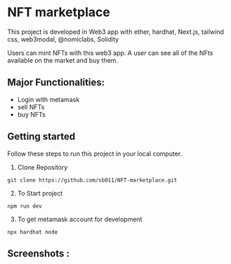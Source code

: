 # NFT marketplace

This project is developed in Web3 app with ether, hardhat, Next.js, tailwind css, web3modal, @nomiclabs, Solidity

Users can mint NFTs with this web3 app. A user can see all of the NFts available on the market and buy them.

## Major Functionalities: 
- Login with metamask
- sell NFTs
- buy NFTs

## Getting started
Follow these steps to run this project in your local computer.
1. Clone Repository
```
git clone https://github.com/sb011/NFT-marketplace.git
```
2. To Start project
```
npm run dev
```
3. To get metamask account for development
```
npx hardhat node
```

## Screenshots :

